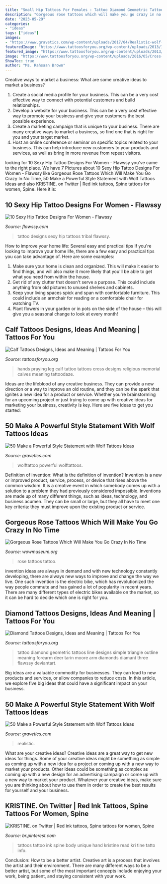 ```yaml
---
title: "Small Hip Tattoos For Females : Tattoo Diamond Geometric Tattoos Line Designs Simple Triangle Outline Meaning Forearm Deer Tarin Moore Arm Diamonds Diamant Three Flawssy Deviantart"
description: "Gorgeous rose tattoos which will make you go crazy in no time"
date: "2023-05-29"
categories:
- "ideas"
tags: ["ideas"]
images:
- "https://www.gravetics.com/wp-content/uploads/2017/04/Realistic-wolf-tattoo-wolftattoos.jpg"
featuredImage: "https://www.tattoosforyou.org/wp-content/uploads/2013/10/Diamond-Tattoo-Outline.jpg"
featured_image: "https://www.tattoosforyou.org/wp-content/uploads/2013/10/Diamond-Tattoo-Outline.jpg"
image: "https://www.tattoosforyou.org/wp-content/uploads/2016/05/Cross-Calf-Tattoos.jpg"
ShowToc: true
author: "Ms. Rahsaan Brown"
---
```



Creative ways to market a business: What are some creative ideas to market a business?
1. Create a social media profile for your business. This can be a very cost effective way to connect with potential customers and build relationships.
2. Develop a website for your business. This can be a very cost effective way to promote your business and give your customers the best possible experience.
3. Create a marketing campaign that is unique to your business. There are many creative ways to market a business, so find one that is right for you and your target market.
4. Host an online conference or seminar on specific topics related to your business. This can help introduce new customers to your products and services, as well as bring in more revenue from repeat visitors.

	

		
looking for 10 Sexy Hip Tattoo Designs For Women - Flawssy you've came to the right place. We have 7 Pictures about 10 Sexy Hip Tattoo Designs For Women - Flawssy like Gorgeous Rose Tattoos Which Will Make You Go Crazy In No Time, 50 Make a Powerful Style Statement with Wolf Tattoos Ideas and also KRISTINE. on Twitter | Red ink tattoos, Spine tattoos for women, Spine. Here it is:
		
    
## 10 Sexy Hip Tattoo Designs For Women - Flawssy

<img loading=lazy src="http://flawssy.com/wp-content/uploads/2016/06/Tribal-Phoenix-Tattoo.jpg" onerror="this.onerror=null;this.src='https://tse1.mm.bing.net/th?id=OIP.3hYDzj6qczDk6242KBkoIAHaLQ&amp;pid=15.1';" alt="10 Sexy Hip Tattoo Designs For Women - Flawssy">

_Source: flawssy.com_

>tattoo designs sexy hip tattoos tribal flawssy. 

	

How to improve your home life: Several easy and practical tips
If you're looking to improve your home life, there are a few easy and practical tips you can take advantage of. Here are some examples:
1. Make sure your home is clean and organized. This will make it easier to find things, and will also make it more likely that you'll be able to get what you need from within the house.
2. Get rid of any clutter that doesn't serve a purpose. This could include anything from old pictures to unused shelves and cabinets.
3. Keep your living spaces spick and span with comfortable furniture. This could include an armchair for reading or a comfortable chair for watching TV. 
4. Plant flowers in your garden or in pots on the side of the house – this will give you a seasonal change to look at every month! 

    
## Calf Tattoos Designs, Ideas And Meaning | Tattoos For You

<img loading=lazy src="https://www.tattoosforyou.org/wp-content/uploads/2016/05/Cross-Calf-Tattoos.jpg" onerror="this.onerror=null;this.src='https://tse4.mm.bing.net/th?id=OIP.7_QzFUOmhvlddFEr7PL6awHaJ4&amp;pid=15.1';" alt="Calf Tattoos Designs, Ideas and Meaning | Tattoos For You">

_Source: tattoosforyou.org_

>hands praying leg calf tattoo tattoos cross designs religious memorial calves meaning tattoodaze. 

	

Ideas are the lifeblood of any creative business. They can provide a new direction or a way to improve an old routine, and they can be the spark that ignites a new idea for a product or service. Whether you're brainstorming for an upcoming project or just trying to come up with creative ideas for marketing your business, creativity is key. Here are five ideas to get you started: 
    
## 50 Make A Powerful Style Statement With Wolf Tattoos Ideas

<img loading=lazy src="https://www.gravetics.com/wp-content/uploads/2017/04/wolf-animals-animal-wolftattoo-wolftattoos-blackandwhite-blackandgreytattoo.jpg" onerror="this.onerror=null;this.src='https://tse2.mm.bing.net/th?id=OIP.l7xxaw74e34vlBaXDjTojgHaHa&amp;pid=15.1';" alt="50 Make a Powerful Style Statement with Wolf Tattoos Ideas">

_Source: gravetics.com_

>wolftattoo powerful wolftattoos. 

	

Definition of invention: What is the definition of invention?
Invention is a new or improved product, service, process, or device that rises above the common wisdom. It is a creative event in which somebody comes up with a solution to a problem they had previously considered impossible.
Inventions are made up of many different things, such as ideas, technology, and business acumen. They can be small or large, but they all have to meet one key criteria: they must improve upon the existing product or service.

    
## Gorgeous Rose Tattoos Which Will Make You Go Crazy In No Time

<img loading=lazy src="http://www.wowmuseum.org/wp-content/uploads/2016/06/rose-tattoo.jpg" onerror="this.onerror=null;this.src='https://tse2.mm.bing.net/th?id=OIP.1f9vigsrW4aWLlM0mAPKaAHaK9&amp;pid=15.1';" alt="Gorgeous Rose Tattoos Which Will Make You Go Crazy In No Time">

_Source: wowmuseum.org_

>rose tattoos tattoo. 

	

invention ideas are always in demand and with new technology constantly developing, there are always new ways to improve and change the way we live. One such invention is the electric bike, which has revolutionized the way people commute and has gained a lot of popularity in recent years. There are many different types of electric bikes available on the market, so it can be hard to decide which one is right for you.

    
## Diamond Tattoos Designs, Ideas And Meaning | Tattoos For You

<img loading=lazy src="https://www.tattoosforyou.org/wp-content/uploads/2013/10/Diamond-Tattoo-Outline.jpg" onerror="this.onerror=null;this.src='https://tse4.mm.bing.net/th?id=OIP.vVkqAr_uxybTuo_nAz255QHaJ4&amp;pid=15.1';" alt="Diamond Tattoos Designs, Ideas and Meaning | Tattoos For You">

_Source: tattoosforyou.org_

>tattoo diamond geometric tattoos line designs simple triangle outline meaning forearm deer tarin moore arm diamonds diamant three flawssy deviantart. 

	

Big ideas are a valuable commodity for businesses. They can lead to new products and services, or allow companies to reduce costs. In this article, we explore five big ideas that could have a significant impact on your business.

    
## 50 Make A Powerful Style Statement With Wolf Tattoos Ideas

<img loading=lazy src="https://www.gravetics.com/wp-content/uploads/2017/04/Realistic-wolf-tattoo-wolftattoos.jpg" onerror="this.onerror=null;this.src='https://tse1.mm.bing.net/th?id=OIP.10q-Lq3dROJgsw-wsm2MpgHaHa&amp;pid=15.1';" alt="50 Make a Powerful Style Statement with Wolf Tattoos Ideas">

_Source: gravetics.com_

>realistic. 

	

What are your creative ideas?
Creative ideas are a great way to get new ideas for things. Some of your creative ideas might be something as simple as coming up with a new idea for a project or coming up with a new way to market your products. Other ideas could be something as complex as coming up with a new design for an advertising campaign or come up with a new way to market your product. Whatever your creative ideas, make sure you are thinking about how to use them in order to create the best results for yourself and your business.

    
## KRISTINE. On Twitter | Red Ink Tattoos, Spine Tattoos For Women, Spine

<img loading=lazy src="https://i.pinimg.com/736x/b4/07/a4/b407a4c1e456763715fa45aba86fbee7.jpg" onerror="this.onerror=null;this.src='https://tse2.mm.bing.net/th?id=OIP.7M5bxQiIZ-CaqSI_BrxFuQHaLD&amp;pid=15.1';" alt="KRISTINE. on Twitter | Red ink tattoos, Spine tattoos for women, Spine">

_Source: br.pinterest.com_

>tattoos tattoo ink spine body unique hand kristine read kri tine tatto info. 

	

Conclusion: How to be a better artist.
Creative art is a process that involves the artist and their environment. There are many different ways to be a better artist, but some of the most important concepts include enjoying your work, being patient, and staying consistent with your work.

